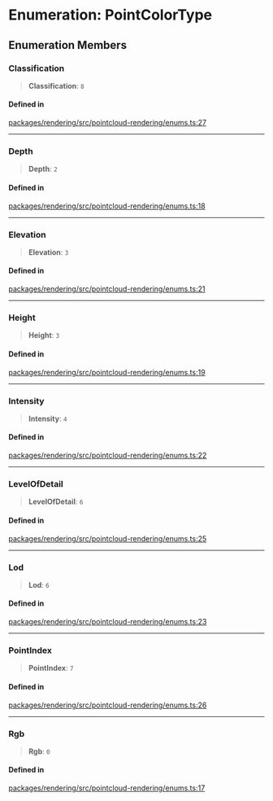 # Enumeration: PointColorType

## Enumeration Members

### Classification

> **Classification**: `8`

#### Defined in

[packages/rendering/src/pointcloud-rendering/enums.ts:27](https://github.com/cognitedata/reveal/blob/3aaed3491dba3f4ba9ecd87f495d35383cc73a1d/viewer/packages/rendering/src/pointcloud-rendering/enums.ts#L27)

***

### Depth

> **Depth**: `2`

#### Defined in

[packages/rendering/src/pointcloud-rendering/enums.ts:18](https://github.com/cognitedata/reveal/blob/3aaed3491dba3f4ba9ecd87f495d35383cc73a1d/viewer/packages/rendering/src/pointcloud-rendering/enums.ts#L18)

***

### Elevation

> **Elevation**: `3`

#### Defined in

[packages/rendering/src/pointcloud-rendering/enums.ts:21](https://github.com/cognitedata/reveal/blob/3aaed3491dba3f4ba9ecd87f495d35383cc73a1d/viewer/packages/rendering/src/pointcloud-rendering/enums.ts#L21)

***

### Height

> **Height**: `3`

#### Defined in

[packages/rendering/src/pointcloud-rendering/enums.ts:19](https://github.com/cognitedata/reveal/blob/3aaed3491dba3f4ba9ecd87f495d35383cc73a1d/viewer/packages/rendering/src/pointcloud-rendering/enums.ts#L19)

***

### Intensity

> **Intensity**: `4`

#### Defined in

[packages/rendering/src/pointcloud-rendering/enums.ts:22](https://github.com/cognitedata/reveal/blob/3aaed3491dba3f4ba9ecd87f495d35383cc73a1d/viewer/packages/rendering/src/pointcloud-rendering/enums.ts#L22)

***

### LevelOfDetail

> **LevelOfDetail**: `6`

#### Defined in

[packages/rendering/src/pointcloud-rendering/enums.ts:25](https://github.com/cognitedata/reveal/blob/3aaed3491dba3f4ba9ecd87f495d35383cc73a1d/viewer/packages/rendering/src/pointcloud-rendering/enums.ts#L25)

***

### Lod

> **Lod**: `6`

#### Defined in

[packages/rendering/src/pointcloud-rendering/enums.ts:23](https://github.com/cognitedata/reveal/blob/3aaed3491dba3f4ba9ecd87f495d35383cc73a1d/viewer/packages/rendering/src/pointcloud-rendering/enums.ts#L23)

***

### PointIndex

> **PointIndex**: `7`

#### Defined in

[packages/rendering/src/pointcloud-rendering/enums.ts:26](https://github.com/cognitedata/reveal/blob/3aaed3491dba3f4ba9ecd87f495d35383cc73a1d/viewer/packages/rendering/src/pointcloud-rendering/enums.ts#L26)

***

### Rgb

> **Rgb**: `0`

#### Defined in

[packages/rendering/src/pointcloud-rendering/enums.ts:17](https://github.com/cognitedata/reveal/blob/3aaed3491dba3f4ba9ecd87f495d35383cc73a1d/viewer/packages/rendering/src/pointcloud-rendering/enums.ts#L17)
